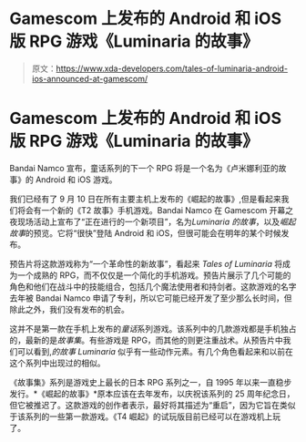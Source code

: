 # Gamescom 上发布的 Android 和 iOS 版 RPG 游戏《Luminaria 的故事》

> 原文：<https://www.xda-developers.com/tales-of-luminaria-android-ios-announced-at-gamescom/>

# Gamescom 上发布的 Android 和 iOS 版 RPG 游戏《Luminaria 的故事》

Bandai Namco 宣布，童话系列的下一个 RPG 将是一个名为《卢米娜利亚的故事》的 Android 和 iOS 游戏。

我们已经有了 9 月 10 日在所有主要主机上发布的《崛起的故事》,但是看起来我们将会有一个新的《T2 故事》手机游戏。Bandai Namco 在 Gamescom 开幕之夜现场活动上宣布了“正在进行的一个新项目”，名为*Luminaria 的故事*，以及*崛起故事*的预览。它将“很快”登陆 Android 和 iOS，但很可能会在明年的某个时候发布。

预告片将这款游戏称为“一个革命性的新故事”，看起来 *Tales of Luminaria* 将成为一个成熟的 RPG，而不仅仅是一个简化的手机游戏。预告片展示了几个可能的角色和他们在战斗中的技能组合，包括几个魔法使用者和持剑者。这款游戏的名字去年被 Bandai Namco 申请了专利，所以它可能已经开发了至少那么长时间，但除此之外，我们没有发布的机会。

这并不是第一款在手机上发布的*童话*系列游戏。该系列中的几款游戏都是手机独占的，最新的是*故事集*。有些游戏是 RPG，而其他的则更注重战术。从预告片中我们可以看到,*的故事* *Luminaria* 似乎有一些动作元素。有几个角色看起来和以前在这个系列中出现过的相似。

《故事集》系列是游戏史上最长的日本 RPG 系列之一，自 1995 年以来一直稳步发行。*《崛起的故事》*原本应该在去年发布，以庆祝该系列的 25 周年纪念日，但它被推迟了。这款游戏的创作者表示，最好将其描述为“重启”，因为它旨在类似于该系列的一些第一款游戏。《T4 崛起》的试玩版目前已经可以在游戏机上玩了。